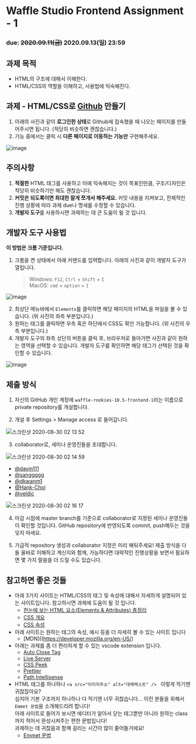 Waffle Studio Frontend Assignment - 1
================================

### **due: ~~2020.09.11(금)~~ 2020.09.13(일) 23:59**

## 과제 목적
- HTML의 구조에 대해서 이해한다.
- HTML/CSS의 역할을 이해하고, 사용법에 익숙해진다.

## 과제 - HTML/CSS로 [Github](https://github.com/) 만들기
1. 아래의 사진과 같이 **로그인한 상태**로 Github에 접속했을 때 나오는 페이지를 만들어주시면 됩니다.
(적당히 비슷하면 괜찮습니다.)
1. 기능 중에서는 클릭 시 **다른 페이지로 이동하는 기능만** 구현해주세요.    

![image](https://user-images.githubusercontent.com/48665265/91844995-5e9e4600-ec93-11ea-8508-18b03ca5a3d3.png)


## 주의사항
1.  **적절한** HTML 태그를 사용하고 이에 익숙해지는 것이 목표인만큼, 구조/디자인은 적당히 비슷하기만 해도 괜찮습니다. 
2.  **커밋은 되도록이면 최대한 잘게 쪼개서 해주세요.** 커밋 내용을 지켜보고, 전체적인 진행 상황에 따라 과제 due나 명세를 수정할 수 있습니다.
3. **개발자 도구**를 사용하시면 과제하는 데 큰 도움이 될 것 입니다.
  

## 개발자 도구 사용법
**이 방법은 크롬 기준입니다.**

1. 크롬을 켠 상태에서 아래 커맨드를 입력합니다. 아래의 사진과 같이 개발자 도구가 열립니다.
      >Windows: `F12`, `Ctrl` + `Shift` + `I`   
      >MacOS: `cmd` + `option` + `I`
   
![image](https://user-images.githubusercontent.com/48665265/91845284-d3718000-ec93-11ea-9617-15d0767cec95.png)

2. 최상단 메뉴바에서 `Elements`를 클릭하면 해당 페이지의 HTML을 파일을 볼 수 있습니다. (위 사진의 좌측 부분입니다.)
3. 원하는 태그를 클릭하면 우측 혹은 하단에서 CSS도 확인 가능합니다. (위 사진의 우측 부분입니다.)
4. 개발자 도구의 좌측 상단의 버튼을 클릭 후, 브라우저로 돌아가면 사진과 같이 원하는 영역을 선택할 수 있습니다. 개발자 도구를 확인하면 해당 태그가 선택된 것을 확인할 수 있습니다.

![image](https://user-images.githubusercontent.com/48665265/91845540-4a0e7d80-ec94-11ea-9fbf-7b2fda0aeeee.png)




## 제출 방식
1. 자신의 GitHub 개인 계정에 `waffle-rookies-18.5-frontend-1`라는 이름으로 private repository를 개설합니다.

2. 개설 후 Settings > Manage access 로 들어갑니다.

![스크린샷 2020-08-30 02 13 52](https://user-images.githubusercontent.com/35535636/91642567-5eb9fe00-ea67-11ea-9382-89fcce03be70.png)

3. collaborator로, 세미나 운영진들을 초대합니다.

![스크린샷 2020-08-30 02 14 59](https://user-images.githubusercontent.com/35535636/91642588-87da8e80-ea67-11ea-9d5a-60a3596463c9.png)

- [@davin111](https://github.com/davin111)
- [@sanggggg](https://github.com/sanggggg)
- [@dkwanm1](https://github.com/dkwanm1)
- [@Hank-Choi](https://github.com/Hank-Choi)
- [@veldic](https://github.com/veldic)

![스크린샷 2020-08-30 02 16 17](https://user-images.githubusercontent.com/35535636/91642619-cbcd9380-ea67-11ea-84ea-1a0729103755.png)

4. 마감 시점에 master branch를 기준으로 collaborator로 지정된 세미나 운영진들이 확인할 것입니다. GitHub repository에 반영되도록 commit, push해두는 것을 잊지 마세요.

5. 가급적 repository 생성과 collaborator 지정은 미리 해둬주세요! 제출 방식을 다들 올바로 이해하고 계신지와 함께, 가능하다면 대략적인 진행상황을 보면서 필요하면 몇 가지 말씀을 더 드릴 수도 있습니다.


## 참고하면 좋은 것들
- 아래 3가지 사이트는 HTML/CSS의 태그 및 속성에 대해서 자세하게 설명되어 있는 사이트입니다. 참고하시면 과제에 도움이 될 것 입니다.
  - [한눈에 보는 HTML 요소(Elements & Attributes) 총정리](https://heropy.blog/2019/05/26/html-elements/) 
  - [CSS 개요](https://happy-noether-c87ffa.netlify.app/presentations/level1/css/summary/)
  - [CSS 속성](https://happy-noether-c87ffa.netlify.app/presentations/level1/css/properties/)
- 아래 사이트는 원하는 태그의 속성, 예시 등을 더 자세히 볼 수 있는 사이트 입니다
  - [MDN]((https://developer.mozilla.org/en-US/)
- 아래는 과제를 좀 더 편리하게 할 수 있는 vscode extension 입니다.
  - [Auto Close Tag](https://marketplace.visualstudio.com/items?itemName=formulahendry.auto-close-tag) 
  - [Live Server](https://marketplace.visualstudio.com/items?itemName=ritwickdey.LiveServer)
  - [CSS Peek](https://marketplace.visualstudio.com/items?itemName=pranaygp.vscode-css-peek) 
  - [Prettier](https://marketplace.visualstudio.com/items?itemName=esbenp.prettier-vscode)
  - [Path Intellisense](https://marketplace.visualstudio.com/items?itemName=christian-kohler.path-intellisense)
- HTML 태그를 하나하나 `<a src="이미지주소" alt="대체텍스트" /> ` 이렇게 적기엔 귀찮잖아요?    
심지어 기본 구조까지 하나하나 다 적기엔 너무 귀찮습니다... 이런 분들을 위해서 `Emmet 문법`을 소개해드리려 합니다!   
아래 사이트로 들어가 보시면 에디터가 알아서 닫는 태그뿐만 아니라 원하는 class까지 적어서 완성시켜주는 편한 문법입니다!   
과제하는 데 귀찮음과 함꼐 걸리는 시간이 많이 줄어들거에요!
  - [Emmet 문법](https://nachwon.github.io/How_to_use_emmet/)

